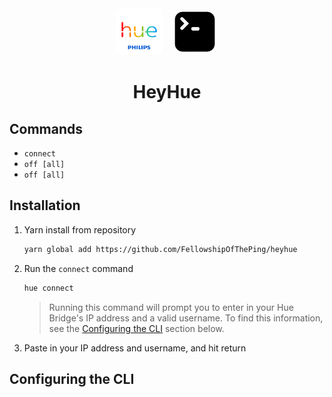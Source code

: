 <div align="center">
    <img style="margin-right:10px;border-radius:10px;" width="75" height="75" src="./assets/Hue Icon.png" alt="Hue Icon">
    <img style="border-radius:10px;border-radius:10px;" width="75" src="./assets/Terminal Icon.png" alt="Terminal Icon">
</div>
<h1 align="center">HeyHue</h1>

## Commands

-   `connect`
-   `off [all]`
-   `off [all]`

## Installation

1. Yarn install from repository

    ```bash
    yarn global add https://github.com/FellowshipOfThePing/heyhue
    ```

2. Run the `connect` command

    ```bash
    hue connect
    ```

    > Running this command will prompt you to enter in your Hue Bridge's IP address and a valid username. To find this information, see the [Configuring the CLI](#configuring-the-CLI) section below.

3. Paste in your IP address and username, and hit return

## Configuring the CLI
